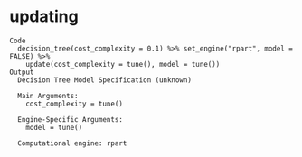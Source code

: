 # updating

    Code
      decision_tree(cost_complexity = 0.1) %>% set_engine("rpart", model = FALSE) %>%
        update(cost_complexity = tune(), model = tune())
    Output
      Decision Tree Model Specification (unknown)
      
      Main Arguments:
        cost_complexity = tune()
      
      Engine-Specific Arguments:
        model = tune()
      
      Computational engine: rpart 
      

